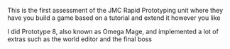 This is the first assessment of the JMC Rapid Prototyping unit where they have you build a game based on a tutorial and extend it however you like  
  
I did Prototype 8, also known as Omega Mage, and implemented a lot of extras such as the world editor and the final boss